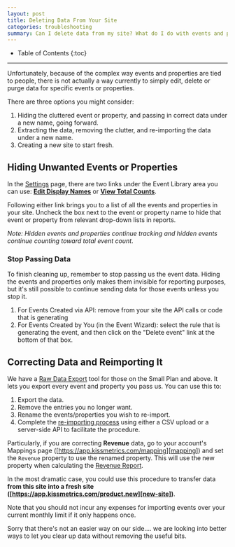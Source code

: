 ```yaml
---
layout: post
title: Deleting Data From Your Site
categories: troubleshooting
summary: Can I delete data from my site? What do I do with events and properties I no longer need?
---
```

* Table of Contents
{:toc}
* * *

Unfortunately, because of the complex way events and properties are tied to people, there is not actually a way currently to simply edit, delete or purge data for specific events or properties.

There are three options you might consider:

1. Hiding the cluttered event or property, and passing in correct data under a new name, going forward.
2. Extracting the data, removing the clutter, and re-importing the data under a new name.
3. Creating a new site to start fresh.

## Hiding Unwanted Events or Properties

In the [Settings][settings] page, there are two links under the Event Library area you can use: **[Edit Display Names][display-names]** or **[View Total Counts][total-counts]**.

Following either link brings you to a list of all the events and properties in your site.
Uncheck the box next to the event or property name to hide that event or property from relevant drop-down lists in reports.

_Note: Hidden events and properties continue tracking and hidden events continue counting toward total event count_.

[settings]: https://app.kissmetrics.com/settings
[display-names]: https://app.kissmetrics.com/product.edit/#events
[total-counts]: https://app.kissmetrics.com/product.event_prop_breakdown

### Stop Passing Data

To finish cleaning up, remember to stop passing us the event data. Hiding the events and properties only makes them invisible for reporting purposes, but it's still possible to continue sending data for those events unless you stop it.

1. For Events Created via API: remove from your site the API calls or code that is generating
2. For Events Created by You (in the Event Wizard): select the rule that is generating the event, and then click on the "Delete event" link at the bottom of that box.

## Correcting Data and Reimporting It

We have a [Raw Data Export][data-export] tool for those on the Small Plan and above. It lets you export every event and property you pass us. You can use this to:

1. Export the data.
2. Remove the entries you no longer want.
3. Rename the events/properties you wish to re-import.
4. Complete the [re-importing process][import] using either a CSV upload or a server-side API to facilitate the procedure.

Particularly, if you are correcting **Revenue** data, go to your account's Mappings page ([https://app.kissmetrics.com/mapping][mapping]) and set the `Revenue` property to use the renamed property. This will use the new property when calculating the [Revenue Report][revenue].


In the most dramatic case, you could use this procedure to transfer data **from this site into a fresh site ([https://app.kissmetrics.com/product.new][new-site])**.

Note that you should not incur any expenses for importing events over your current monthly limit if it only happens once.

Sorry that there's not an easier way on our side.... we are looking into better ways to let you clear up data without removing the useful bits.

[revenue]: https://app.kissmetrics.com/revenue
[mapping]: https://app.kissmetrics.com/mapping
[new-site]: https://app.kissmetrics.com/product.new
[data-export]: /apis/data/data-export-setup
[import]: /advanced/importing-data
